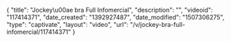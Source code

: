 {
    "title": "Jockey\u00ae bra Full Infomercial",
    "description": "",
    "videoid": "117414371",
    "date_created": "1392927487",
    "date_modified": "1507306275",
    "type": "captivate",
    "layout": "video",
    "url": "\/v\/jockey-bra-full-infomercial\/117414371"
}